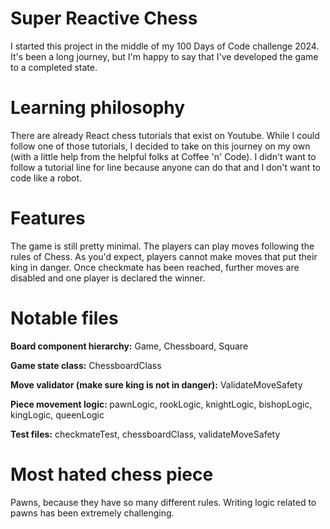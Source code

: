 # Super Reactive Chess

I started this project in the middle of my 100 Days of Code challenge 2024. It's been a long journey, but I'm happy to say that I've developed the game to a completed state.

# Learning philosophy

There are already React chess tutorials that exist on Youtube. While I could follow one of those tutorials, I decided to take on this journey on my own (with a little help from the helpful folks at Coffee 'n' Code). I didn't want to follow a tutorial line for line because anyone can do that and I don't want to code like a robot.

# Features

The game is still pretty minimal. The players can play moves following the rules of Chess. As you'd expect, players cannot make moves that put their king in danger. Once checkmate has been reached, further moves are disabled and one player is declared the winner.

# Notable files

<b>Board component hierarchy:</b> Game, Chessboard, Square

<b>Game state class:</b> ChessboardClass

<b>Move validator (make sure king is not in danger):</b> ValidateMoveSafety

<b>Piece movement logic: </b> pawnLogic, rookLogic, knightLogic, bishopLogic, kingLogic, queenLogic

<b>Test files:</b> checkmateTest, chessboardClass, validateMoveSafety

# Most hated chess piece

Pawns, because they have so many different rules. Writing logic related to pawns has been extremely challenging.